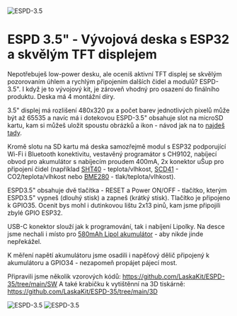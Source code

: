 ![ESPD-3.5](https://github.com/LaskaKit/ESPD-35/blob/main/img/003.jpg)

# ESPD 3.5" - Vývojová deska s ESP32 a skvělým TFT displejem

Nepotřebuješ low-power desku, ale oceníš aktivní TFT displej se skvělým pozorovaním úhlem a rychlým připojením dalších čidel a modulů? ESPD-3.5". 
I když je to vývojový kit, je zároveň vhodný pro osazení do finálního produktu. Deska má 4 montážní díry. 

3.5" displej má rozlišení 480x320 px a počet barev jednotlivých pixelů může být až 65535 a navíc má i dotekovou 
ESPD-3.5" obsahuje slot na microSD kartu, kam si můžeš uložit spoustu obrázků a ikon - návod jak na to [najdeš tady](https://blog.laskakit.cz/jak-nahrat-fotku-ikonu-do-esp32-a-zobrazit-na-tft-displeji/).

Kromě slotu na SD kartu má deska samozřejmě modul s ESP32 podporující Wi-Fi i Bluetooth konektivitu, vestavěný programátor s CH9102, nabíjecí obvod pro akumulátor s nabíjecím
proudem 400mA, 2x konektor uŠup pro připojení čidel (například [SHT40](https://www.laskakit.cz/laskakit-sht40-senzor-teploty-a-vlhkosti-vzduchu/) - teplota/vlhkost, 
[SCD41](https://www.laskakit.cz/laskakit-scd41-senzor-co2--teploty-a-vlhkosti-vzduchu/) - CO2/teplota/vlhkost nebo [BME280](https://www.laskakit.cz/arduino-senzor-tlaku--teploty-a-vlhkosti-bme280/) - tlak/teplota/vlhkost).

ESPD3.5" obsahuje dvě tlačítka - RESET a Power ON/OFF - tlačítko, kterým ESPD3.5" vypneš (dlouhý stisk) a zapneš (krátký stisk). Tlačítko je připojeno k GPIO35.
Ocenit bys mohl i dutinkovou lištu 2x13 pinů, kam jsme připojili zbylé GPIO ESP32.

USB-C konektor slouží jak k programování, tak i nabíjení Lipolky. 
Na desce jsme nechali i místo pro [580mAh Lipol akumulátor](https://www.laskakit.cz/geb-lipol-baterie-801454-580mah-3-7v-jst-ph-2-0/) - aby nikde jinde nepřekážel. 

K měření napětí akumulátoru jsme osadili i napěťový dělič připojený k akumulátoru a GPIO34 - nezapomeň propájet pájecí most. 

Připravili jsme několik vzorových kódů: https://github.com/LaskaKit/ESPD-35/tree/main/SW
A také krabičku k vytištěnní na 3D tiskárně: https://github.com/LaskaKit/ESPD-35/tree/main/3D

![ESPD-3.5](https://github.com/LaskaKit/ESPD-35/blob/main/img/001.jpg)
![ESPD-3.5](https://github.com/LaskaKit/ESPD-35/blob/main/img/002.jpg)
